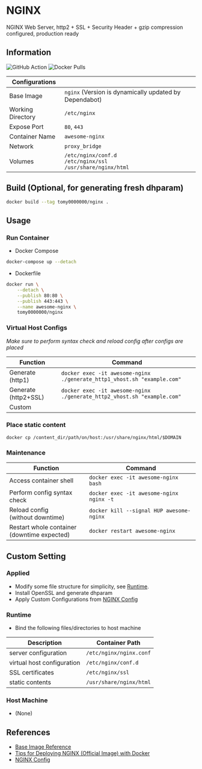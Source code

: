 # NGINX

NGINX Web Server, http2 + SSL + Security Header + gzip compression configured, production ready

## Information

![GitHub Action](https://github.com/tomy0000000/Docker-Registry/workflows/nginx/badge.svg)
![Docker Pulls](https://img.shields.io/docker/pulls/tomy0000000/nginx?logo=docker)

| Configurations    |                                                              |
| ----------------- | ------------------------------------------------------------ |
| Base Image        | `nginx` (Version is dynamically updated by Dependabot)       |
| Working Directory | `/etc/nginx`                                                 |
| Expose Port       | `80`, `443`                                                  |
| Container Name    | `awesome-nginx`                                              |
| Network           | `proxy_bridge`                                               |
| Volumes           | `/etc/nginx/conf.d`<br/>`/etc/nginx/ssl`<br/>`/usr/share/nginx/html` |

## Build (Optional, for generating fresh dhparam)

```bash
docker build --tag tomy0000000/nginx .
```

## Usage

### Run Container

* Docker Compose

```bash
docker-compose up --detach
```

* Dockerfile

```bash
docker run \
    --detach \
    --publish 80:80 \
    --publish 443:443 \
    --name awesome-nginx \
    tomy0000000/nginx
```

### Virtual Host Configs

*Make sure to perform syntax check and reload config after configs are placed*

| Function                                           | Command                                                      |
| -------------------------------------------------- | ------------------------------------------------------------ |
| Generate (http1)                                   | `docker exec -it awesome-nginx ./generate_http1_vhost.sh "example.com"` |
| Generate (http2+SSL)                               | `docker exec -it awesome-nginx ./generate_http2_vhost.sh "example.com"` |
| Custom                                             |                                                              |

### Place static content

```shell
docker cp /content_dir/path/on/host:/usr/share/nginx/html/$DOMAIN
```

### Maintenance

| Function                                         | Command                                  |
| ------------------------------------------------ | ---------------------------------------- |
| Access container shell                           | `docker exec -it awesome-nginx bash`     |
| Perform config syntax check                      | `docker exec -it awesome-nginx nginx -t` |
| Reload config<br />(without downtime)            | `docker kill --signal HUP awesome-nginx` |
| Restart whole container<br />(downtime expected) | `docker restart awesome-nginx`           |

## Custom Setting

### Applied

* Modify some file structure for simplicity, see [Runtime](#Runtime).
* Install OpenSSL and generate dhparam
* Apply Custom Configurations from [NGINX Config](https://www.digitalocean.com/community/tools/nginx)

### Runtime

* Bind the following files/directories to host machine

| Description                | Container Path          |
| -------------------------- | ----------------------- |
| server configuration       | `/etc/nginx/nginx.conf` |
| virtual host configuration | `/etc/nginx/conf.d`     |
| SSL certificates           | `/etc/nginx/ssl`        |
| static contents            | `/usr/share/nginx/html` |

### Host Machine

* (None)

## References

* [Base Image Reference](https://hub.docker.com/_/nginx)
* [Tips for Deploying NGINX (Official Image) with Docker](https://www.docker.com/blog/tips-for-deploying-nginx-official-image-with-docker/)
* [NGINX Config](https://www.digitalocean.com/community/tools/nginx)